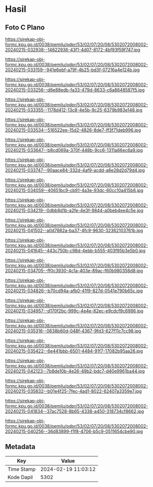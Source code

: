 # Hasil

## Foto C Plano

https://sirekap-obj-formc.kpu.go.id/0038/pemilu/pdpr/53/02/07/20/08/5302072008002-20240215-032938--14622936-43f1-4d07-8172-4bf93f59f747.jpg

https://sirekap-obj-formc.kpu.go.id/0038/pemilu/pdpr/53/02/07/20/08/5302072008002-20240215-033159--941e6ebf-a79f-4b25-bd3f-07216a4e124b.jpg

https://sirekap-obj-formc.kpu.go.id/0038/pemilu/pdpr/53/02/07/20/08/5302072008002-20240215-033256--d6e88edb-fa33-479d-8633-c6a8648587f5.jpg

https://sirekap-obj-formc.kpu.go.id/0038/pemilu/pdpr/53/02/07/20/08/5302072008002-20240215-033355--1178d412-13c8-4e5b-9c25-6379b983e148.jpg

https://sirekap-obj-formc.kpu.go.id/0038/pemilu/pdpr/53/02/07/20/08/5302072008002-20240215-033534--516522ee-15d2-4826-8de7-ff3f71deb996.jpg

https://sirekap-obj-formc.kpu.go.id/0038/pemilu/pdpr/53/02/07/20/08/5302072008002-20240215-033647--b8cd069a-370f-448b-9cc6-1311a66ec6a9.jpg

https://sirekap-obj-formc.kpu.go.id/0038/pemilu/pdpr/53/02/07/20/08/5302072008002-20240215-033747--90aace84-332d-4af9-acdd-a8e28d2d79d4.jpg

https://sirekap-obj-formc.kpu.go.id/0038/pemilu/pdpr/53/02/07/20/08/5302072008002-20240215-034059--40651bc9-cb91-4a3e-93dc-60cc10a415b6.jpg

https://sirekap-obj-formc.kpu.go.id/0038/pemilu/pdpr/53/02/07/20/08/5302072008002-20240215-034219--0dbb8d1b-a2fe-4e3f-9844-a0beb4ee4c5e.jpg

https://sirekap-obj-formc.kpu.go.id/0038/pemilu/pdpr/53/02/07/20/08/5302072008002-20240215-041502--a0d7882a-ba37-4fc9-9630-32362103761b.jpg

https://sirekap-obj-formc.kpu.go.id/0038/pemilu/pdpr/53/02/07/20/08/5302072008002-20240215-041645--443c750b-c98d-4ebb-b555-403f95b3e5b0.jpg

https://sirekap-obj-formc.kpu.go.id/0038/pemilu/pdpr/53/02/07/20/08/5302072008002-20240215-034705--ff0c3930-4c1a-403e-89ac-f60b980356d8.jpg

https://sirekap-obj-formc.kpu.go.id/0038/pemilu/pdpr/53/02/07/20/08/5302072008002-20240215-034826--b70cd94a-afb0-41f9-827d-0541e790b65c.jpg

https://sirekap-obj-formc.kpu.go.id/0038/pemilu/pdpr/53/02/07/20/08/5302072008002-20240215-034957--d170f2bc-999c-4e4e-82ec-e9cdcf9c6986.jpg

https://sirekap-obj-formc.kpu.go.id/0038/pemilu/pdpr/53/02/07/20/08/5302072008002-20240215-035316--0638b60d-048f-4367-9fd3-627f11c7cc98.jpg

https://sirekap-obj-formc.kpu.go.id/0038/pemilu/pdpr/53/02/07/20/08/5302072008002-20240215-035422--6e441bbb-6501-4484-91f7-17082b95aa26.jpg

https://sirekap-obj-formc.kpu.go.id/0038/pemilu/pdpr/53/02/07/20/08/5302072008002-20240215-042123--7b8de10b-4e26-49b2-bdc7-d40e9961ba44.jpg

https://sirekap-obj-formc.kpu.go.id/0038/pemilu/pdpr/53/02/07/20/08/5302072008002-20240215-035832--b01e4f25-7fec-4ad1-8022-62407a3359e7.jpg

https://sirekap-obj-formc.kpu.go.id/0038/pemilu/pdpr/53/02/07/20/08/5302072008002-20240215-041834--37ac7528-8b65-4338-a450-318734cf8662.jpg

https://sirekap-obj-formc.kpu.go.id/0038/pemilu/pdpr/53/02/07/20/08/5302072008002-20240215-040256--36d83899-f1f8-4706-b5c9-0511654cbe90.jpg


## Metadata

| Key        | Value               |
| ---------- | ------------------- |
| Time Stamp | 2024-02-19 11:03:12 |
| Kode Dapil | 5302                |



